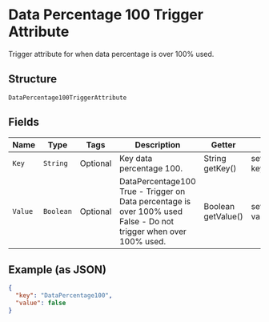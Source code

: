 
# Data Percentage 100 Trigger Attribute

Trigger attribute for when data percentage is over 100% used.

## Structure

`DataPercentage100TriggerAttribute`

## Fields

| Name | Type | Tags | Description | Getter | Setter |
|  --- | --- | --- | --- | --- | --- |
| `Key` | `String` | Optional | Key data percentage 100. | String getKey() | setKey(String key) |
| `Value` | `Boolean` | Optional | DataPercentage100<br />True - Trigger on Data percentage is over 100% used<br />False - Do not trigger when over 100% used. | Boolean getValue() | setValue(Boolean value) |

## Example (as JSON)

```json
{
  "key": "DataPercentage100",
  "value": false
}
```

